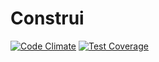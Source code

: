 # Construi

[![Code Climate](https://codeclimate.com/github/lstephen/construi/badges/gpa.svg)](https://codeclimate.com/github/lstephen/construi) [![Test Coverage](https://codeclimate.com/github/lstephen/construi/badges/coverage.svg)](https://codeclimate.com/github/lstephen/construi)

